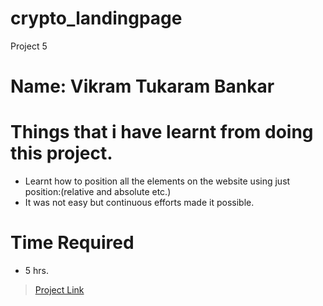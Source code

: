 # crypto_landingpage
Project 5
# Name: Vikram Tukaram Bankar
# Things that i have learnt from doing this project.
- Learnt how to position all the elements on the website using just position:(relative and absolute etc.) 
- It was not easy but continuous efforts made it possible.
# Time Required 
- 5 hrs.
>[Project Link](https://cryptoapppage.netlify.app)
